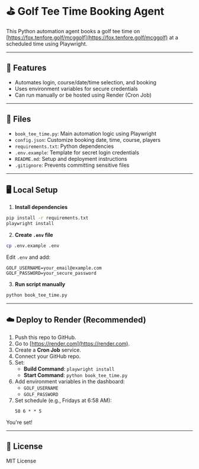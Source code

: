 # ⛳ Golf Tee Time Booking Agent

This Python automation agent books a golf tee time on [https://fox.tenfore.golf/mcggolf](https://fox.tenfore.golf/mcggolf) at a scheduled time using Playwright.

---

## 🚀 Features

- Automates login, course/date/time selection, and booking
- Uses environment variables for secure credentials
- Can run manually or be hosted using Render (Cron Job)

---

## 🧩 Files

- `book_tee_time.py`: Main automation logic using Playwright
- `config.json`: Customize booking date, time, course, players
- `requirements.txt`: Python dependencies
- `.env.example`: Template for secret login credentials
- `README.md`: Setup and deployment instructions
- `.gitignore`: Prevents committing sensitive files

---

## 🖥️ Local Setup

1. **Install dependencies**
```bash
pip install -r requirements.txt
playwright install
```

2. **Create `.env` file**
```bash
cp .env.example .env
```

Edit `.env` and add:
```
GOLF_USERNAME=your_email@example.com
GOLF_PASSWORD=your_secure_password
```

3. **Run script manually**
```bash
python book_tee_time.py
```

---

## ☁️ Deploy to Render (Recommended)

1. Push this repo to GitHub.
2. Go to [https://render.com](https://render.com).
3. Create a **Cron Job** service.
4. Connect your GitHub repo.
5. Set:
   - **Build Command**: `playwright install`
   - **Start Command**: `python book_tee_time.py`
6. Add environment variables in the dashboard:
   - `GOLF_USERNAME`
   - `GOLF_PASSWORD`
7. Set schedule (e.g., Fridays at 6:58 AM):
   ```
   58 6 * * 5
   ```

You're set!

---

## 📄 License

MIT License
